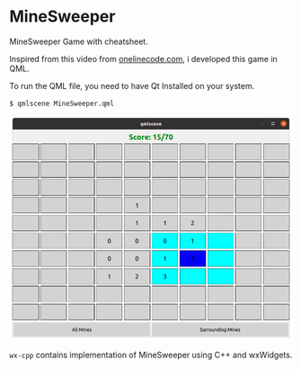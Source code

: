 # MineSweeper
MineSweeper Game with cheatsheet.

Inspired from this video from [onelinecode.com](https://www.youtube.com/watch?v=FOIbK4bJKS8), i developed this game in QML.

To run the QML file, you need to have Qt Installed on your system.

```shell
$ qmlscene MineSweeper.qml 
```

![](mine_sweeper.png)

`wx-cpp` contains implementation of MineSweeper using C++ and wxWidgets. 